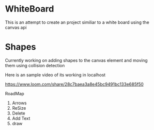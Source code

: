 # WhiteBoard

This is an attempt to create an project similiar to a white board using the canvas api

# Shapes

Currently working on adding shapes to the canvas element and moving them using collision detection

Here is an sample video of its working in localhost

https://www.loom.com/share/28c7baea3a8e45bc9491bc133e685f50

RoadMap

1. Arrows
2. ReSize
3. Delete
4. Add Text
5. draw
